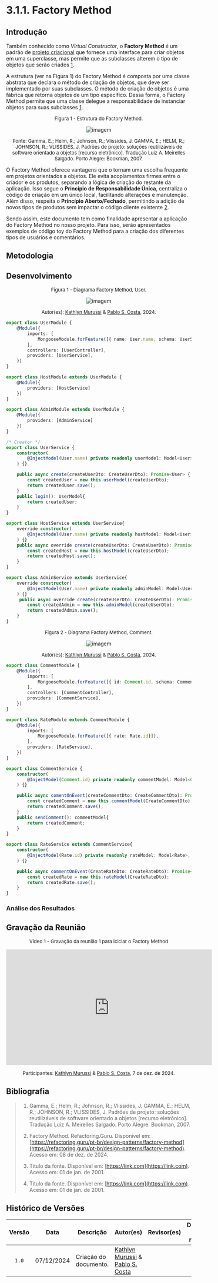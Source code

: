 # 3.1.1. Factory Method

## Introdução
<!--
    A introdução deve apresentar o documento de forma clara e objetiva, fornecendo uma visão geral do conteúdo que será abordado.
    
    Perguntas a serem respondidas:

Este documento tem como objetivo apresentar o [tema ou objetivo].
O [tema ou objetivo] se refere a [definição ou descrição breve] [Nº Referência].
O [tema ou objetivo] é de extrema importância para [motivo], pois [justificativa].
Sendo assim, este documento tem como finalidade [objetivo do documento].
-->
Também conhecido como *Virtual Constructor*, o **Factory Method** é um padrão de [projeto criacional](PadroesDeProjeto/3.1.GoFsCriacionais) que fornece uma interface para criar objetos em uma superclasse, mas permite que as subclasses alterem o tipo de objetos que serão criados [1](#ref1).

A estrutura (ver na Figura 1) do Factory Method é composta por uma classe abstrata que declara o método de criação de objetos, que deve ser implementado por suas subclasses. O método de criação de objetos é uma fábrica que retorna objetos de um tipo específico. Dessa forma, o Factory Method permite que uma classe delegue a responsabilidade de instanciar objetos para suas subclasses [1](#ref1).

<font size="2"><p style="text-align: center">Figura 1 - Estrutura do Factory Method.</p></font>

<center>

![imagem](../assets/criacionais/factory_method/Estrutura.png)

</center>

<font size="2"><p style="text-align: center">Fonte: Gamma, E.; Helm, R.; Johnson, R.; Vlissides, J. GAMMA, E.; HELM, R.; JOHNSON, R.; VLISSIDES, J. Padrões de projeto: soluções reutilizáveis de software orientado a objetos [recurso eletrônico]. Tradução Luiz A. Meirelles Salgado. Porto Alegre: Bookman, 2007.</p></font>

O Factory Method oferece vantagens que o tornam uma escolha frequente em projetos orientados a objetos. Ele evita acoplamentos firmes entre o criador e os produtos, separando a lógica de criação do restante da aplicação. Isso segue o **Princípio de Responsabilidade Única**, centraliza o código de criação em um único local, facilitando alterações e manutenção. Além disso, respeita o **Princípio Aberto/Fechado**, permitindo a adição de novos tipos de produtos sem impactar o código cliente existente [2](#ref2).

Sendo assim, este documento tem como finalidade apresentar a aplicação do Factory Method no nosso projeto. Para isso, serão apresentados exemplos de código toy do Factory Method para a criação dos diferentes tipos de usuários e comentários.

## Metodologia
<!--
    A metodologia deve descrever o processo de elaboração do documento, apresentando as etapas e ferramentas utilizadas para a sua construção.
    
    Perguntas a serem respondidas:
f
Para a elaboração deste documento, foram seguidas as seguintes etapas:
- Inicialmente, foi realizada uma reunião com os membros da equipe do projeto [X] para discutir e alinhar as principais questões relacionadas a [tema ou objetivo].
- Pesquisas foram conduzidas em [A](#ref1) e [B](#ref2), proporcionando uma base sólida para a análise e discussão.
    - Se possível, adicionar algum algum documento nosso. (Caso haja elo com outro documento)
- O desenvolvimento do projeto seguiu a metodologia [C](#ref3), garantindo a aplicabilidade das melhores práticas no processo.
- Utilizou-se a ferramenta [Z](#ref4) para a parte [L] do projeto, a fim de [justificativa].

A metodologia [C] adotada pode ser visualizada de forma detalhada através dos seguintes passos [listar, tabela, imagens, ou vídeos, conforme necessário].
-->

## Desenvolvimento



<font size="2"><p style="text-align: center">Figura 1 - Diagrama Factory Method, User.</p></font>

<center>

![imagem](../assets/criacionais/factory_method/Factory-Method-User.svg)

</center>

<font size="2"><p style="text-align: center">Autor(es): [Kathlyn Murussi][KathlynGH] & [Pablo S. Costa][PabloGH], 2024.</p></font>

```ts
export class UserModule {
    @Module({
        imports: [
            MongooseModule.forFeature([{ name: User.name, schema: UserSchema }]),
        ],
        controllers: [UserController],
        providers: [UserService],
    })
}
```

```ts
export class HostModule extends UserModule {
    @Module({
        providers: [HostService]
    })
}
```

```ts
export class AdminModule extends UserModule {
    @Module({
        providers: [AdminService]
    })
}
```

```ts
/* Creator */
export class UserService {
    constructor(
        @InjectModel(User.name) private readonly userModel: Model<User>,
    ) {}

    public async create(createUserDto: CreateUserDto): Promise<User> {
        const createdUser = new this.userModel(createUserDto);
        return createdUser.save();
    }
    public login(): UserModel{
        return createdUser;
    }
}
```

```ts
export class HostService extends UserService{
    override constructor(
        @InjectModel(User.name) private readonly hostModel: Model<User>,
    ) {}
    public async override create(createUserDto: CreateUserDto): Promise<User> {
        const createdHost = new this.hostModel(createUserDto);
        return createdHost.save();
    }
}
```

```ts
export class AdminService extends UserService{
    override constructor(
        @InjectModel(User.name) private readonly adminModel: Model<User>,
    ) {}
     public async override create(createUserDto: CreateUserDto): Promise<User> {
        const createdAdmin = new this.adminModel(createUserDto);
        return createdAdmin.save();
    }
}
```

<font size="2"><p style="text-align: center">Figura 2 - Diagrama Factory Method, Comment.</p></font>

<center>

![imagem](../assets/criacionais/factory_method/Factory-Method-Comment.svg)

</center>

<font size="2"><p style="text-align: center">Autor(es): [Kathlyn Murussi][KathlynGH] & [Pablo S. Costa][PabloGH], 2024.</p></font>

```ts
export class CommentModule {
    @Module({
        imports: [
            MongooseModule.forFeature([{ id: Comment.id, schema: CommentSchema }]),
        ],
        controllers: [CommentController],
        providers: [CommentService],
    })
}
```

```ts
export class RateModule extends CommentModule {
    @Module({
        imports: [
            MongooseModule.forFeature([{ rate: Rate.id}]),
        ],
        providers: [RateService],
    })
}
```

```ts
export class CommentService {
    constructor(
        @InjectModel(Comment.id) private readonly commentModel: Model<Comment>,
    ) {}

    public async comentOnEvent(createCommentDto: CreateCommentDto): Promise<Comment> {
        const createdComment = new this.commentModel(CreateCommentDto);
        return createdComment.save();
    }
    public sendComment(): commentModel{
        return createdComment;
    }
}
```

```ts
export class RateService extends CommentService{
    constructor(
        @InjectModel(Rate.id) private readonly rateModel: Model<Rate>,
    ) {}

    public async commentOnEvent(CreateRateDto: CreateRateDto): Promise<Rate> {
        const createdRate = new this.rateModel(CreateRateDto);
        return createdRate.save();
    }
}
```
<!--
    Adicione aqui quantas subseções achar necessário para o desenvolvimento do documento.
-->

<!--
                                    TEMPLATE DE INSERÇÃO DE IMAGEM

<font size="2"><p style="text-align: center">Figura 1 - imagem.</p></font>

<center>

![imagem](assets/imagem)

</center>

<font size="2"><p style="text-align: center">Autor(es): [Ciclano](CiclanoGH), 2001.</p></font>
(Se a imagem não for de autoria própria, trocar o autor para a fonte da imagem)
-->

<!--
                                    TEMPLATE DE INSERÇÃO DE TABELA
<font size="2"><p style="text-align: center">Tabela 1 - Tabela.</p></font>

<center>

| Um | Dois | Três |
| :--: | -- | -- |
| 1 | 2 | 3 |

</center>

<font size="2"><p style="text-align: center">Autor(es): [Ciclano](CiclanoGH), 2001.</p></font>
(Se a tabela não for de autoria própria, trocar o autor para a fonte na tabela)
-->

### Análise dos Resultados <!-- NÃO apague essa sub -->
<!-- 
    Utilize este espaço para destacar os principais achados, interpretar os dados e identificar implicações ou limitações dos resultados obtidos. Adicione observações objetivas e mantenha o foco na relevância dos resultados para o projeto. 
-->

## Gravação da Reunião 
<!--
    Apague essa seção se não tiver gravação(s) da reunião. Mas tenha em mente que é uma boa prática gravar as reuniões para futuras consultas.
-->

<font size="2"><p style="text-align: center">Vídeo 1 - Gravação da reunião 1 para iciciar o Factory Method</p></font>

<iframe width="560" height="315" 
  src="https://www.youtube.com/embed/nqYi5JgN9Vg" 
  frameborder="0" 
  allow="accelerometer; autoplay; clipboard-write; encrypted-media; gyroscope; picture-in-picture" 
  allowfullscreen>
</iframe>

<font size="2"><p style="text-align: center">Participantes: [Kathlyn Murussi][KathlynGH] & [Pablo S. Costa][PabloGH], 7 de dez. de 2024.</p></font>

## Bibliografia

> 1. <a id="ref2"></a> Gamma, E.; Helm, R.; Johnson, R.; Vlissides, J. GAMMA, E.; HELM, R.; JOHNSON, R.; VLISSIDES, J. Padrões de projeto: soluções reutilizáveis de software orientado a objetos [recurso eletrônico]. Tradução Luiz A. Meirelles Salgado. Porto Alegre: Bookman, 2007.
>
> 2. <a id="ref1"></a> Factory Method. Refactoring.Guru. Disponível em: [https://refactoring.guru/pt-br/design-patterns/factory-method](https://refactoring.guru/pt-br/design-patterns/factory-method). Acesso em: 08 de dez. de 2024.
>
> 3. <a id="ref3"></a>Titulo da fonte. Disponível em: [https://link.com](https://link.com). Acesso em: 01 de jan. de 2001.
>
> 4. <a id="ref4"></a>Titulo da fonte. Disponível em: [https://link.com](https://link.com). Acesso em: 01 de jan. de 2001.
>

## Histórico de Versões

| Versão | Data | Descrição | Autor(es) | Revisor(es) | Detalhes da revisão |
| :----: | :--: | --------- | ----------- | ------ | :---: |
| `1.0`  | 07/12/2024 | Criação do documento. | [Kathlyn Murussi][KathlynGH] & [Pablo S. Costa][PabloGH]  |  |  | 

[AnaGH]: https://github.com/analufernanndess
[CainaGH]: https://github.com/freitasc
[ClaudioGH]: https://github.com/claudiohsc
[EliasGH]: https://github.com/EliasOliver21
[GuilhermeGH]: https://github.com/gmeister18
[JoelGH]: https://github.com/JoelSRangel
[KathlynGH]: https://github.com/klmurussi
[PabloGH]: https://github.com/pabloheika
[PedroRGH]: https://github.com/pedro-rodiguero
[PedroPGH]: https://github.com/Pedrin0030
[SamuelGH]: https://github.com/samuelalvess
[TalesGH]: https://github.com/TalesRG

